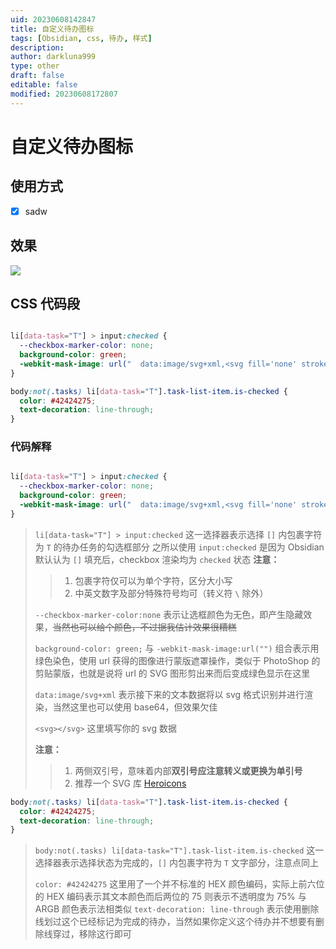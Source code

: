 ```yaml
---
uid: 20230608142847
title: 自定义待办图标
tags: [Obsidian, css, 待办, 样式]
description: 
author: darkluna999
type: other
draft: false
editable: false
modified: 20230608172807
---
```


# 自定义待办图标

## 使用方式

- [x] sadw

## 效果

![](https://cdn.pkmer.cn/images/Pasted%20image%2020230608172806.png!pkmer)

## CSS 代码段

```CSS

li[data-task="T"] > input:checked {
  --checkbox-marker-color: none;
  background-color: green;
  -webkit-mask-image: url("  data:image/svg+xml,<svg fill='none' stroke='currentColor' stroke-width='1.5' viewBox='0 0 24 24' xmlns='http://www.w3.org/2000/svg' aria-hidden='true'>  <path stroke-linecap='round' stroke-linejoin='round' d='M3 16.5v2.25A2.25 2.25 0 005.25 21h13.5A2.25 2.25 0 0021 18.75V16.5M16.5 12L12 16.5m0 0L7.5 12m4.5 4.5V3'></path></svg>  ");
}

body:not(.tasks) li[data-task="T"].task-list-item.is-checked {
  color: #42424275;
  text-decoration: line-through;
}

```

### 代码解释

```CSS

li[data-task="T"] > input:checked {
  --checkbox-marker-color: none;
  background-color: green;
  -webkit-mask-image: url("  data:image/svg+xml,<svg fill='none' stroke='currentColor' stroke-width='1.5' viewBox='0 0 24 24' xmlns='http://www.w3.org/2000/svg' aria-hidden='true'>  <path stroke-linecap='round' stroke-linejoin='round' d='M3 16.5v2.25A2.25 2.25 0 005.25 21h13.5A2.25 2.25 0 0021 18.75V16.5M16.5 12L12 16.5m0 0L7.5 12m4.5 4.5V3'></path></svg>  ");
}
```

> `li[data-task="T"] > input:checked`
> 这一选择器表示选择 `[]` 内包裹字符为 `T` 的待办任务的勾选框部分
> 之所以使用 `input:checked` 是因为 Obsidian 默认认为 `[]` 填充后，checkbox 渲染均为 `checked` 状态
> **注意：**
>
> > 1. 包裹字符仅可以为单个字符，区分大小写
> > 2. 中英文数字及部分特殊符号均可（转义符 `\` 除外）
>
>`--checkbox-marker-color:none` 表示让选框颜色为无色，即产生隐藏效果，~~当然也可以给个颜色，不过据我估计效果很糟糕~~
>
>`background-color: green;` 与 `-webkit-mask-image:url("")` 组合表示用绿色染色，使用 url 获得的图像进行蒙版遮罩操作，类似于 PhotoShop 的剪贴蒙版，也就是说将 url 的 SVG 图形剪出来而后变成绿色显示在这里
>
>`data:image/svg+xml` 表示接下来的文本数据将以 svg 格式识别并进行渲染，当然这里也可以使用 base64，但效果欠佳
>
>`<svg></svg>` 这里填写你的 svg 数据
>
>**注意：**
>
>> 1. 两侧双引号，意味着内部**双引号应注意转义或更换为单引号**
>> 2. 推荐一个 SVG 库 [Heroicons](https://heroicons.dev/)

```CSS
body:not(.tasks) li[data-task="T"].task-list-item.is-checked {
  color: #42424275;
  text-decoration: line-through;
}

```

> `body:not(.tasks) li[data-task="T"].task-list-item.is-checked`
> 这一选择器表示选择状态为完成的，`[]` 内包裹字符为 `T` 文字部分，注意点同上
>
>`color: #42424275` 这里用了一个并不标准的 HEX 颜色编码，实际上前六位的 HEX 编码表示其文本颜色而后两位的 75 则表示不透明度为 75% 与 ARGB 颜色表示法相类似
>`text-decoration: line-through` 表示使用删除线划过这个已经标记为完成的待办，当然如果你定义这个待办并不想要有删除线穿过，移除这行即可
